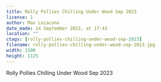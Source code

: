 ```yaml
---
title: Rolly Pollies Chilling Under Wood Sep 2023
license: 1
author: Max Loiacono
date_made: 14 September 2023, at 17:43
location: ""
ctags: [rolly-pollies-chilling-under-wood-sep-2023]
filename: rolly-pollies-chilling-under-wood-sep-2023.jpg
width: 1500
height: 1125
---
```


Rolly Pollies Chilling Under Wood Sep 2023
